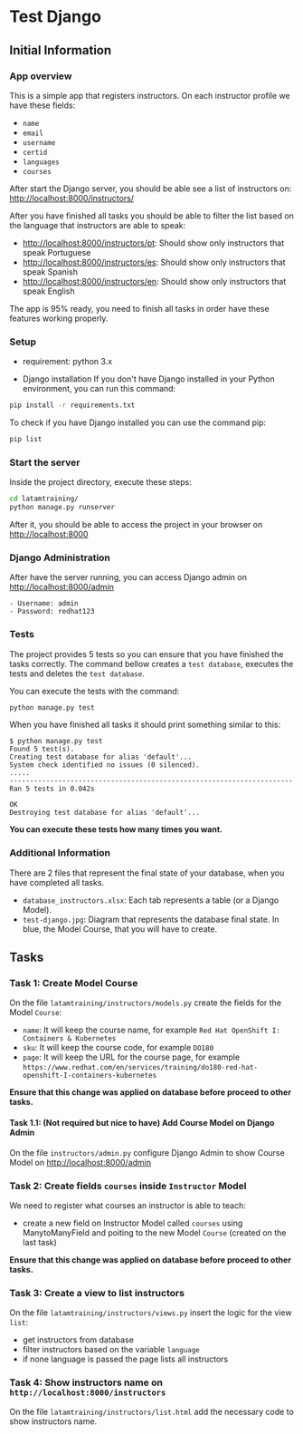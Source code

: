 # Test Django

## Initial Information

### App overview

This is a simple app that registers instructors. On each instructor profile we have these fields:

- `name`
- `email`
- `username`
- `certid`
- `languages`
- `courses`

After start the Django server, you should be able see a list of instructors on: <http://localhost:8000/instructors/>

After you have finished all tasks you should be able to filter the list based on the language that instructors are able to speak:

- <http://localhost:8000/instructors/pt>: Should show only instructors that speak Portuguese
- <http://localhost:8000/instructors/es>: Should show only instructors that speak Spanish
- <http://localhost:8000/instructors/en>: Should show only instructors that speak English

The app is 95% ready, you need to finish all tasks in order have these features working properly.

### Setup

- requirement: python 3.x

- Django installation
If you don't have Django installed in your Python environment, you can run this command:

```bash
pip install -r requirements.txt
```

To check if you have Django installed you can use the command pip:

```bash
pip list
```

### Start the server

Inside the project directory, execute these steps:

```bash
cd latamtraining/
python manage.py runserver
```

After it, you should be able to access the project in your browser on <http://localhost:8000>

### Django Administration

After have the server running, you can access Django admin on <http://localhost:8000/admin>

```text
- Username: admin
- Password: redhat123
```

### Tests

The project provides 5 tests so you can ensure that you have finished the tasks correctly. The command bellow creates a `test database`, executes the tests and deletes the `test database`.

You can execute the tests with the command:

```bash
python manage.py test
```

When you have finished all tasks it should print something similar to this:

```text
$ python manage.py test 
Found 5 test(s).
Creating test database for alias 'default'...
System check identified no issues (0 silenced).
.....
----------------------------------------------------------------------
Ran 5 tests in 0.042s

OK
Destroying test database for alias 'default'...
```

**You can execute these tests how many times you want.**

### Additional Information

There are 2 files that represent the final state of your database, when you have completed all tasks.

- `database_instructors.xlsx`: Each tab represents a table (or a Django Model).
- `test-django.jpg`: Diagram that represents the database final state. In blue, the Model Course, that you will have to create.

## Tasks

### Task 1: Create Model Course

On the file `latamtraining/instructors/models.py` create the fields for the Model `Course`:

- `name`: It will keep the course name, for example `Red Hat OpenShift I: Containers & Kubernetes`
- `sku`: It will keep the course code, for example `DO180`
- `page`: It will keep the URL for the course page, for example `https://www.redhat.com/en/services/training/do180-red-hat-openshift-I-containers-kubernetes`

**Ensure that this change was applied on database before proceed to other tasks.**

#### Task 1.1: (Not required but nice to have) Add Course Model on Django Admin

On the file `instructors/admin.py` configure Django Admin to show Course Model on <http://localhost:8000/admin>

### Task 2: Create fields `courses` inside `Instructor` Model

We need to register what courses an instructor is able to teach:

- create a new field on Instructor Model called `courses` using ManytoManyField and poiting to the new Model `Course` (created on the last task)

**Ensure that this change was applied on database before proceed to other tasks.**

### Task 3: Create a view to list instructors

On the file `latamtraining/instructors/views.py` insert the logic for the view ```list```:

- get instructors from database
- filter instructors based on the variable `language`
- if none language is passed the page lists all instructors

### Task 4: Show instructors name on `http://localhost:8000/instructors`

On the file `latamtraining/instructors/list.html` add the necessary code to show instructors name.
